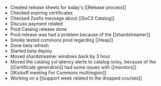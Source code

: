 * Created release sheets for today's [[Release process]]
* Checked expiring certificates
* Checked Zsofis message about [[SoC2 Catalog]]
* Discuss payment related 
* Prod Catalog release done
* Prod release was had a problem because of the [[shardstreamer]]
* Smoke tested commons prod regarding [[Heap]]
* Done beta refresh
* Started beta deploy
* Moved shardstreamer windows back by 3 hour
* Moved the catalog yul latency alerts to catalog noisy, because of the [[Certificate generation]] had some issues with [[monitors]]
* [[Kickoff meeting For Commons multiregion]]
* Working on a [[support week related to the dropped courses]]